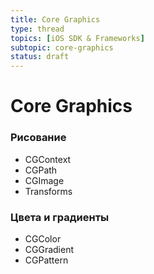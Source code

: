 ```yaml
---
title: Core Graphics
type: thread
topics: [iOS SDK & Frameworks]
subtopic: core-graphics
status: draft
---
```


# Core Graphics


### Рисование
- CGContext
- CGPath
- CGImage
- Transforms

### Цвета и градиенты
- CGColor
- CGGradient
- CGPattern


